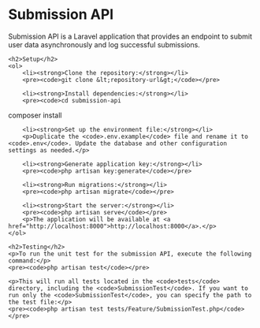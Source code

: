 <!DOCTYPE html>
<html lang="en">
<head>
    <meta charset="UTF-8">
    <meta name="viewport" content="width=device-width, initial-scale=1.0">
    <title>Submission API</title>
</head>
<body>
    <h1>Submission API</h1>
    <p>Submission API is a Laravel application that provides an endpoint to submit user data asynchronously and log successful submissions.</p>

    <h2>Setup</h2>
    <ol>
        <li><strong>Clone the repository:</strong></li>
        <pre><code>git clone &lt;repository-url&gt;</code></pre>

        <li><strong>Install dependencies:</strong></li>
        <pre><code>cd submission-api
composer install</code></pre>

        <li><strong>Set up the environment file:</strong></li>
        <p>Duplicate the <code>.env.example</code> file and rename it to <code>.env</code>. Update the database and other configuration settings as needed.</p>

        <li><strong>Generate application key:</strong></li>
        <pre><code>php artisan key:generate</code></pre>

        <li><strong>Run migrations:</strong></li>
        <pre><code>php artisan migrate</code></pre>

        <li><strong>Start the server:</strong></li>
        <pre><code>php artisan serve</code></pre>
        <p>The application will be available at <a href="http://localhost:8000">http://localhost:8000</a>.</p>
    </ol>

    <h2>Testing</h2>
    <p>To run the unit test for the submission API, execute the following command:</p>
    <pre><code>php artisan test</code></pre>

    <p>This will run all tests located in the <code>tests</code> directory, including the <code>SubmissionTest</code>. If you want to run only the <code>SubmissionTest</code>, you can specify the path to the test file:</p>
    <pre><code>php artisan test tests/Feature/SubmissionTest.php</code></pre>
</body>
</html>
